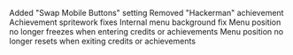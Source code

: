 Added "Swap Mobile Buttons" setting
Removed "Hackerman" achievement
Achievement spritework fixes
Internal menu background fix
Menu position no longer freezes when entering credits or achievements
Menu position no longer resets when exiting credits or achievements